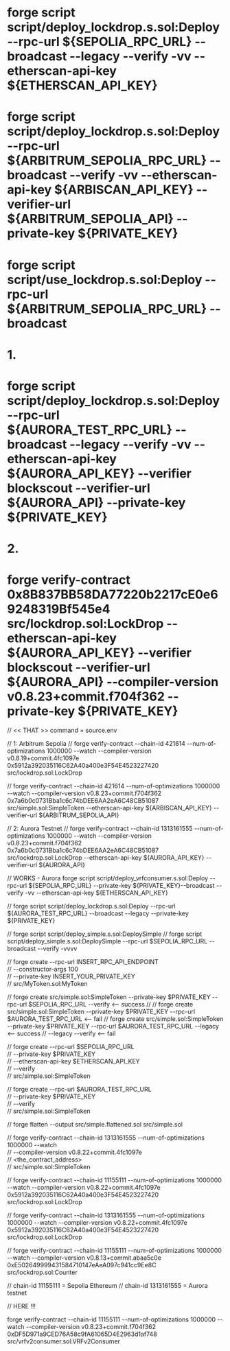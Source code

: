# forge script script/deploy_lockdrop.s.sol:Deploy --rpc-url ${SEPOLIA_RPC_URL} --broadcast --legacy --verify -vv --etherscan-api-key ${ETHERSCAN_API_KEY}

# forge script script/deploy_lockdrop.s.sol:Deploy --rpc-url ${ARBITRUM_SEPOLIA_RPC_URL} --broadcast --verify -vv --etherscan-api-key ${ARBISCAN_API_KEY} --verifier-url ${ARBITRUM_SEPOLIA_API} --private-key ${PRIVATE_KEY} 

# forge script script/use_lockdrop.s.sol:Deploy --rpc-url ${ARBITRUM_SEPOLIA_RPC_URL} --broadcast

# 1.
# forge script script/deploy_lockdrop.s.sol:Deploy --rpc-url ${AURORA_TEST_RPC_URL} --broadcast --legacy --verify -vv --etherscan-api-key ${AURORA_API_KEY} --verifier blockscout --verifier-url ${AURORA_API} --private-key ${PRIVATE_KEY}

# 2.
# forge verify-contract 0x8B837BB58DA77220b2217cE0e69248319Bf545e4 src/lockdrop.sol:LockDrop --etherscan-api-key ${AURORA_API_KEY} --verifier blockscout --verifier-url ${AURORA_API} --compiler-version v0.8.23+commit.f704f362 --private-key ${PRIVATE_KEY}




// << THAT >> command =  source.env





// 1:  Arbitrum Sepolia
// forge verify-contract --chain-id 421614 --num-of-optimizations 1000000 --watch --compiler-version v0.8.19+commit.4fc1097e 0x5912a392035116C62A40a400e3F54E4523227420 src/lockdrop.sol:LockDrop

// forge verify-contract --chain-id 421614 --num-of-optimizations 1000000 --watch --compiler-version v0.8.23+commit.f704f362 0x7a6b0c0731Bba1c6c74bDEE6AA2eA6C48CB51087 src/simple.sol:SimpleToken --etherscan-api-key ${ARBISCAN_API_KEY} --verifier-url ${ARBITRUM_SEPOLIA_API}

// 2:  Aurora Testnet
// forge verify-contract --chain-id 1313161555 --num-of-optimizations 1000000 --watch --compiler-version v0.8.23+commit.f704f362  0x7a6b0c0731Bba1c6c74bDEE6AA2eA6C48CB51087 src/lockdrop.sol:LockDrop --etherscan-api-key ${AURORA_API_KEY} --verifier-url ${AURORA_API} 




// WORKS - Aurora 
forge script script/deploy_vrfconsumer.s.sol:Deploy --rpc-url ${SEPOLIA_RPC_URL} --private-key ${PRIVATE_KEY}--broadcast --verify -vv --etherscan-api-key ${ETHERSCAN_API_KEY}

// forge script script/deploy_lockdrop.s.sol:Deploy --rpc-url ${AURORA_TEST_RPC_URL} --broadcast --legacy --private-key ${PRIVATE_KEY}

// forge script script/deploy_simple.s.sol:DeploySimple
// forge script script/deploy_simple.s.sol:DeploySimple --rpc-url $SEPOLIA_RPC_URL --broadcast --verify -vvvv

// forge create --rpc-url INSERT_RPC_API_ENDPOINT \
// --constructor-args 100 \
// --private-key INSERT_YOUR_PRIVATE_KEY \
// src/MyToken.sol:MyToken

// forge create src/simple.sol:SimpleToken --private-key $PRIVATE_KEY --rpc-url $SEPOLIA_RPC_URL --verify      <-- success
//
// forge create src/simple.sol:SimpleToken --private-key $PRIVATE_KEY --rpc-url $AURORA_TEST_RPC_URL           <-- fail
// forge create src/simple.sol:SimpleToken --private-key $PRIVATE_KEY --rpc-url $AURORA_TEST_RPC_URL --legacy  <-- success
//      --legacy --verify       <-- fail

// forge create --rpc-url $SEPOLIA_RPC_URL \
// --private-key $PRIVATE_KEY \
// --etherscan-api-key $ETHERSCAN_API_KEY \
// --verify \
// src/simple.sol:SimpleToken

// forge create --rpc-url $AURORA_TEST_RPC_URL \
// --private-key $PRIVATE_KEY \
// --verify \
// src/simple.sol:SimpleToken

// forge flatten --output src/simple.flattened.sol src/simple.sol

// forge verify-contract --chain-id 1313161555 --num-of-optimizations 1000000 --watch \
//     --compiler-version v0.8.22+commit.4fc1097e \
//     <the_contract_address> \
//     src/simple.sol:SimpleToken

// forge verify-contract --chain-id 11155111 --num-of-optimizations 1000000 --watch --compiler-version v0.8.22+commit.4fc1097e 0x5912a392035116C62A40a400e3F54E4523227420 src/lockdrop.sol:LockDrop

// forge verify-contract --chain-id 1313161555 --num-of-optimizations 1000000 --watch --compiler-version v0.8.22+commit.4fc1097e 0x5912a392035116C62A40a400e3F54E4523227420 src/lockdrop.sol:LockDrop

// forge verify-contract --chain-id 11155111 --num-of-optimizations 1000000 --watch --compiler-version v0.8.13+commit.abaa5c0e 0xE502649999431584710147eAeA097c941cc9Ee8C src/lockdrop.sol:Counter


// chain-id 11155111 = Sepolia Ethereum
// chain-id 1313161555 = Aurora testnet


// HERE !!!

forge verify-contract --chain-id 11155111 --num-of-optimizations 1000000 --watch --compiler-version v0.8.23+commit.f704f362 0xDF5D971a9CED76A58c9fA61065D4E2963d1af748 src/vrfv2consumer.sol:VRFv2Consumer

